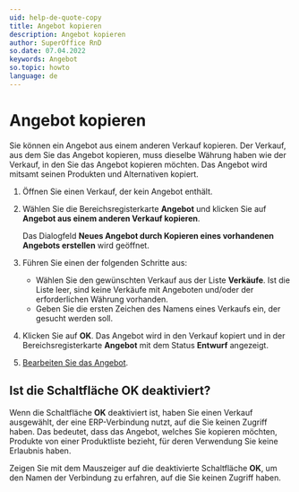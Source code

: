 ```yaml
---
uid: help-de-quote-copy
title: Angebot kopieren
description: Angebot kopieren
author: SuperOffice RnD
so.date: 07.04.2022
keywords: Angebot
so.topic: howto
language: de
---
```


# Angebot kopieren

Sie können ein Angebot aus einem anderen Verkauf kopieren. Der Verkauf, aus dem Sie das Angebot kopieren, muss dieselbe Währung haben wie der Verkauf, in den Sie das Angebot kopieren möchten. Das Angebot wird mitsamt seinen Produkten und Alternativen kopiert.

1. Öffnen Sie einen Verkauf, der kein Angebot enthält.
2. Wählen Sie die Bereichsregisterkarte **Angebot** und klicken Sie auf **Angebot aus einem anderen Verkauf kopieren**.

    Das Dialogfeld **Neues Angebot durch Kopieren eines vorhandenen Angebots erstellen** wird geöffnet.

3. Führen Sie einen der folgenden Schritte aus:

    * Wählen Sie den gewünschten Verkauf aus der Liste **Verkäufe**. Ist die Liste leer, sind keine Verkäufe mit Angeboten und/oder der erforderlichen Währung vorhanden.
    * Geben Sie die ersten Zeichen des Namens eines Verkaufs ein, der gesucht werden soll.

4. Klicken Sie auf **OK**. Das Angebot wird in den Verkauf kopiert und in der Bereichsregisterkarte **Angebot** mit dem Status **Entwurf** angezeigt.

5. [Bearbeiten Sie das Angebot][1].

## Ist die Schaltfläche OK deaktiviert?

Wenn die Schaltfläche **OK** deaktiviert ist, haben Sie einen Verkauf ausgewählt, der eine ERP-Verbindung nutzt, auf die Sie keinen Zugriff haben. Das bedeutet, dass das Angebot, welches Sie kopieren möchten, Produkte von einer Produktliste bezieht, für deren Verwendung Sie keine Erlaubnis haben.

Zeigen Sie mit dem Mauszeiger auf die deaktivierte Schaltfläche **OK**, um den Namen der Verbindung zu erfahren, auf die Sie keinen Zugriff haben.

<!-- Referenced links -->
[1]:create.md

<!-- Referenced images -->
